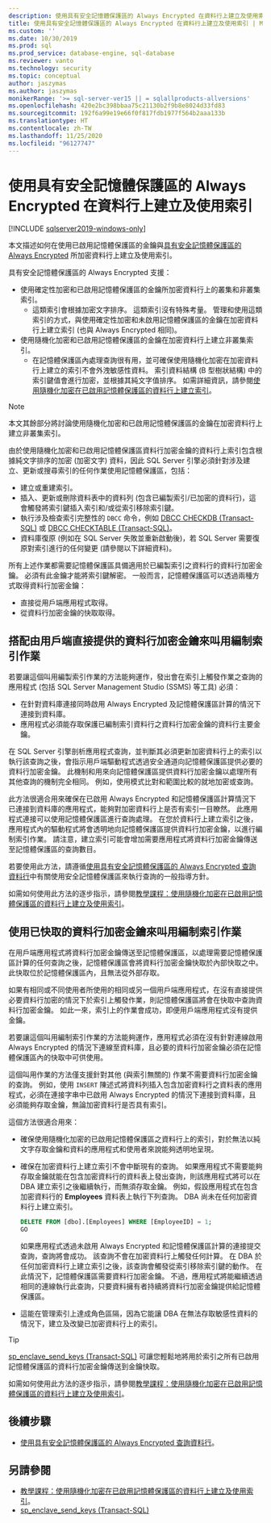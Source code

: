 ```yaml
---
description: 使用具有安全記憶體保護區的 Always Encrypted 在資料行上建立及使用索引
title: 使用具有安全記憶體保護區的 Always Encrypted 在資料行上建立及使用索引 | Microsoft Docs
ms.custom: ''
ms.date: 10/30/2019
ms.prod: sql
ms.prod_service: database-engine, sql-database
ms.reviewer: vanto
ms.technology: security
ms.topic: conceptual
author: jaszymas
ms.author: jaszymas
monikerRange: '>= sql-server-ver15 || = sqlallproducts-allversions'
ms.openlocfilehash: 420e2bc398bbaa75c21130b2f9b8e8024d33fd83
ms.sourcegitcommit: 192f6a99e19e66f0f817fdb1977f564b2aaa133b
ms.translationtype: HT
ms.contentlocale: zh-TW
ms.lasthandoff: 11/25/2020
ms.locfileid: "96127747"
---
```

# <a name="create-and-use-indexes-on-columns-using-always-encrypted-with-secure-enclaves"></a>使用具有安全記憶體保護區的 Always Encrypted 在資料行上建立及使用索引
[!INCLUDE [sqlserver2019-windows-only](../../../includes/applies-to-version/sqlserver2019-windows-only.md)]

本文描述如何在使用已啟用記憶體保護區的金鑰與[具有安全記憶體保護區的 Always Encrypted](always-encrypted-enclaves.md) 所加密資料行上建立及使用索引。 

具有安全記憶體保護區的 Always Encrypted 支援：
- 使用確定性加密和已啟用記憶體保護區的金鑰所加密資料行上的叢集和非叢集索引。
  - 這類索引會根據加密文字排序。 這類索引沒有特殊考量。 管理和使用這類索引的方式，與使用確定性加密和未啟用記憶體保護區的金鑰在加密資料行上建立索引 (也與 Always Encrypted 相同)。 
- 使用隨機化加密和已啟用記憶體保護區的金鑰在加密資料行上建立非叢集索引。
  - 在記憶體保護區內處理查詢很有用，並可確保使用隨機化加密在加密資料行上建立的索引不會外洩敏感性資料。 索引資料結構 (B 型樹狀結構) 中的索引鍵值會進行加密，並根據其純文字值排序。 如需詳細資訊，請參閱[使用隨機化加密在已啟用記憶體保護區的資料行上建立索引](always-encrypted-enclaves.md#indexes-on-enclave-enabled-columns-using-randomized-encryption)。

> [!NOTE]
> 本文其餘部分將討論使用隨機化加密和已啟用記憶體保護區的金鑰在加密資料行上建立非叢集索引。

由於使用隨機化加密和已啟用記憶體保護區資料行加密金鑰的資料行上索引包含根據純文字排序的加密 (加密文字) 資料，因此 SQL Server 引擎必須針對涉及建立、更新或搜尋索引的任何作業使用記憶體保護區，包括：

- 建立或重建索引。
- 插入、更新或刪除資料表中的資料列 (包含已編製索引/已加密的資料行)，這會觸發將索引鍵插入索引和/或從索引移除索引鍵。
- 執行涉及檢查索引完整性的 `DBCC` 命令，例如 [DBCC CHECKDB (Transact-SQL)](../../../t-sql/database-console-commands/dbcc-checkdb-transact-sql.md) 或 [DBCC CHECKTABLE (Transact-SQL)](../../../t-sql/database-console-commands/dbcc-checktable-transact-sql.md)。
- 資料庫復原 (例如在 SQL Server 失敗並重新啟動後)，若 SQL Server 需要復原對索引進行的任何變更 (請參閱以下詳細資料)。

所有上述作業都需要記憶體保護區具備適用於已編製索引之資料行的資料行加密金鑰。 必須有此金鑰才能將索引鍵解密。 一般而言，記憶體保護區可以透過兩種方式取得資料行加密金鑰：
- 直接從用戶端應用程式取得。
- 從資料行加密金鑰的快取取得。

## <a name="invoke-indexing-operations-with-column-encryption-keys-provided-directly-by-the-client"></a>搭配由用戶端直接提供的資料行加密金鑰來叫用編制索引作業
若要讓這個叫用編製索引作業的方法能夠運作，發出會在索引上觸發作業之查詢的應用程式 (包括 SQL Server Management Studio (SSMS) 等工具) 必須：

- 在針對資料庫連接同時啟用 Always Encrypted 及記憶體保護區計算的情況下連接到資料庫。
- 應用程式必須能存取保護已編制索引資料行之資料行加密金鑰的資料行主要金鑰。

在 SQL Server 引擎剖析應用程式查詢，並判斷其必須更新加密資料行上的索引以執行該查詢之後，會指示用戶端驅動程式透過安全通道向記憶體保護區提供必要的資料行加密金鑰。 此機制和用來向記憶體保護區提供資料行加密金鑰以處理所有其他查詢的機制完全相同。 例如，使用模式比對和範圍比較的就地加密或查詢。

此方法很適合用來確保在已啟用 Always Encrypted 和記憶體保護區計算情況下已連接到資料庫的應用程式，能夠對加密資料行上是否有索引一目瞭然。 此應用程式連接可以使用記憶體保護區進行查詢處理。 在您於資料行上建立索引之後，應用程式內的驅動程式將會透明地向記憶體保護區提供資料行加密金鑰，以進行編制索引作業。 請注意，建立索引可能會增加需要應用程式將資料行加密金鑰傳送至記憶體保護區的查詢數目。

若要使用此方法，請遵循[使用具有安全記憶體保護區的 Always Encrypted 查詢資料行](always-encrypted-enclaves-query-columns.md)中有關使用安全記憶體保護區來執行查詢的一般指導方針。

如需如何使用此方法的逐步指示，請參閱[教學課程：使用隨機化加密在已啟用記憶體保護區的資料行上建立及使用索引](../tutorial-creating-using-indexes-on-enclave-enabled-columns-using-randomized-encryption.md)。

## <a name="invoke-indexing-operations-using-cached-column-encryption-keys"></a>使用已快取的資料行加密金鑰來叫用編制索引作業

在用戶端應用程式將資料行加密金鑰傳送至記憶體保護區，以處理需要記憶體保護區計算的任何查詢之後，記憶體保護區會將資料行加密金鑰快取於內部快取之中。 此快取位於記憶體保護區內，且無法從外部存取。

如果有相同或不同使用者所使用的相同或另一個用戶端應用程式，在沒有直接提供必要資料行加密的情況下於索引上觸發作業，則記憶體保護區將會在快取中查詢資料行加密金鑰。 如此一來，索引上的作業會成功，即便用戶端應用程式沒有提供金鑰。

若要讓這個叫用編制索引作業的方法能夠運作，應用程式必須在沒有針對連線啟用 Always Encrypted 的情況下連線至資料庫，且必要的資料行加密金鑰必須在記憶體保護區內的快取中可供使用。

這個叫用作業的方法僅支援針對其他 (與索引無關的) 作業不需要資料行加密金鑰的查詢。 例如，使用 `INSERT` 陳述式將資料列插入包含加密資料行之資料表的應用程式，必須在連接字串中已啟用 Always Encrypted 的情況下連接到資料庫，且必須能夠存取金鑰，無論加密資料行是否具有索引。

這個方法很適合用來：
 - 確保使用隨機化加密的已啟用記憶體保護區之資料行上的索引，對於無法以純文字存取金鑰和資料的應用程式和使用者來說能夠透明地呈現。 
 - 確保在加密資料行上建立索引不會中斷現有的查詢。 如果應用程式不需要能夠存取金鑰就能在包含加密資料行的資料表上發出查詢，則該應用程式將可以在 DBA 建立索引之後繼續執行，而無須存取金鑰。 例如，假設應用程式在包含加密資料行的 **Employees** 資料表上執行下列查詢。 DBA 尚未在任何加密資料行上建立索引。

   ```sql
   DELETE FROM [dbo].[Employees] WHERE [EmployeeID] = 1;
   GO
   ```

   如果應用程式透過未啟用 Always Encrypted 和記憶體保護區計算的連接提交查詢，查詢將會成功。 該查詢不會在加密資料行上觸發任何計算。 在 DBA 於任何加密資料行上建立索引之後，該查詢會觸發從索引移除索引鍵的動作。 在此情況下，記憶體保護區需要資料行加密金鑰。 不過，應用程式將能繼續透過相同的連線執行此查詢，只要資料擁有者持續將資料行加密金鑰提供給記憶體保護區。

 - 這能在管理索引上達成角色區隔，因為它能讓 DBA 在無法存取敏感性資料的情況下，建立及改變已加密資料行上的索引。 

> [!TIP] 
> [sp_enclave_send_keys (Transact-SQL)](../../system-stored-procedures/sp-enclave-send-keys-sql.md) 可讓您輕鬆地將用於索引之所有已啟用記憶體保護區的資料行加密金鑰傳送到金鑰快取。

如需如何使用此方法的逐步指示，請參閱[教學課程：使用隨機化加密在已啟用記憶體保護區的資料行上建立及使用索引](../tutorial-creating-using-indexes-on-enclave-enabled-columns-using-randomized-encryption.md)。 

## <a name="next-steps"></a>後續步驟
- [使用具有安全記憶體保護區的 Always Encrypted 查詢資料行](always-encrypted-enclaves-query-columns.md)。

## <a name="see-also"></a>另請參閱  
- [教學課程：使用隨機化加密在已啟用記憶體保護區的資料行上建立及使用索引](../tutorial-creating-using-indexes-on-enclave-enabled-columns-using-randomized-encryption.md)。
- [sp_enclave_send_keys (Transact-SQL)](../../system-stored-procedures/sp-enclave-send-keys-sql.md)
